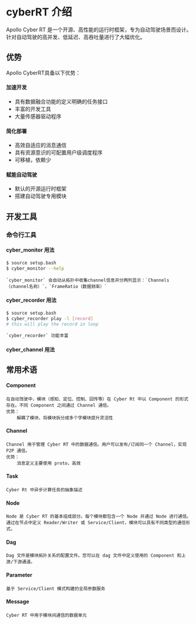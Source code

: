
# cyberRT 介绍

Apollo Cyber​​ RT 是一个开源、高性能的运行时框架，专为自动驾驶场景而设计。针对自动驾驶的高并发、低延迟、高吞吐量进行了大幅优化。

## 优势

Apollo CyberRT具备以下优势：

#### 加速开发
- 具有数据融合功能的定义明确的任务接口
- 丰富的开发工具
- 大量传感器驱动程序

#### 简化部署
- 高效自适应的消息通信
- 具有资源意识的可配置用户级调度程序
- 可移植，依赖少

#### 赋能自动驾驶
- 默认的开源运行时框架
- 搭建自动驾驶专用模块

## 开发工具

### 命令行工具

#### cyber_monitor 用法

``` bash
$ source setup.bash    
$ cyber_monitor --help
```

    `cyber_monitor` 会自动从拓扑中收集channel信息并分两列显示：`Channels（channel名称）`，`FrameRatio（数据频率）`

#### cyber_recorder 用法

``` bash
$ source setup.bash    
$ cyber_recorder play -l [record]
# this will play the record in loop
```

    `cyber_recorder` 功能丰富

#### cyber_channel 用法



## 常用术语

#### Component
    在自动驾驶中，模块（感知、定位、控制、回传等）在 Cyber Rt 中以 Component 的形式存在。不同 Component 之间通过 Channel 通信。
    优势：
        解耦了模块，将模块拆分成多个字模块提升灵活性

#### Channel
    Channel 用于管理 Cyber​​ RT 中的数据通信。用户可以发布/订阅同一个 Channel，实现 P2P 通信。
    优势：
        消息定义主要使用 proto，高效

#### Task
    Cyber Rt 中异步计算任务的抽象描述

#### Node
    Node 是 Cyber​​ RT 的基本组成部分。每个模块都包含一个 Node 并通过 Node 进行通信。通过在节点中定义 Reader/Writer 或 Service/Client，模块可以具有不同类型的通信形式。

#### Dag
    Dag 文件是模块拓扑关系的配置文件。您可以在 dag 文件中定义使用的 Component 和上游/下游通道。

#### Parameter
    基于 Service/Client 模式构建的全局参数服务

#### Message
    Cyber RT 中用于模块间通信的数据单元

